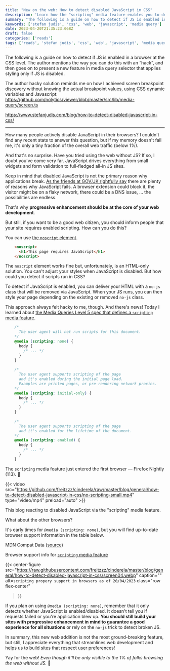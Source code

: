 ```yaml
---
title: "New on the web: How to detect disabled JavaScript in CSS"
description: 'Learn how the "scripting" media feature enables you to detect enabled/disabled JavaScript in CSS.'
summary: "The following is a guide on how to detect if JS is enabled in a browser at the CSS level. The author mentions the way you can do this with an “hack”, and then goes on to present a new feature in media query rule that applies styling only if JS is disabled."
keywords: ['stefan judis', 'css', 'web', 'javascript', 'media query']
date: 2023-04-20T21:35:23.068Z
draft: false
categories: ['reads']
tags: ['reads', 'stefan judis', 'css', 'web', 'javascript', 'media query']
---
```


The following is a guide on how to detect if JS is enabled in a browser at the CSS level. The author mentions the way you can do this with an “hack”, and then goes on to present a new feature in media query selector that applies styling only if JS is disabled.

The author hacky solution reminds me on how I achieved screen breakpoint discovery without knowing the actual breakpoint values, using CSS dynamic variables and Javascript: https://github.com/nolytics/viewer/blob/master/src/lib/media-query/screen.ts

https://www.stefanjudis.com/blog/how-to-detect-disabled-javascript-in-css/

---

How many people actively disable JavaScript in their browsers? I couldn't find any recent stats to answer this question, but if my memory doesn't fail me, it's only a tiny fraction of the overall web traffic (below 1%).

And that's no surprise. Have you tried using the web without JS? If so, I doubt you've come very far. JavaScript drives everything from small widgets and form validation to full-fledged all-in JS sites.

Keep in mind that disabled JavaScript is not the primary reason why applications break. [As the friends at GOV.UK rightfully say](https://www.gov.uk/service-manual/technology/using-progressive-enhancement#do-not-assume-users-turn-off-css-or-javascript) there are plenty of reasons why JavaScript fails. A browser extension could block it, the visitor might be on a flaky network, there could be a DNS issue, ... the possibilities are endless.

That's why **progressive enhancement should be at the core of your web development**.

But still, if you want to be a good web citizen, you should inform people that your site requires enabled scripting. How can you do this?

You can use [the `noscript` element](https://developer.mozilla.org/en-US/docs/Web/HTML/Element/noscript).

```HTML
    <noscript>
      <h1>This page requires JavaScript</h1>
    </noscript>
```

The `noscript` element works fine but, unfortunately, is an HTML-only solution. You can't adjust your styles when JavaScript is disabled. But how could you detect if scripts run in CSS?

To detect if JavaScript is enabled, you can deliver your HTML with a `no-js` class that will be removed via JavaScript. When your JS runs, you can then style your page depending on the existing or removed `no-js` class.

This approach always felt hacky to me, though. And there's news! Today I learned about [the Media Queries Level 5 spec that defines a `scripting` media feature](https://www.w3.org/TR/mediaqueries-5/#scripting).

```CSS
    /* 
      The user agent will not run scripts for this document.
    */
    @media (scripting: none) {
      body {
        /* ... */
      }
    }
    
    /*  
      The user agent supports scripting of the page 
      and it's enabled during the initial page load.
      Examples are printed pages, or pre-rendering network proxies.
    */
    @media (scripting: initial-only) {
      body {
        /* ... */
      }
    }
    
    /* 
      The user agent supports scripting of the page
      and it's enabled for the lifetime of the document.
    */
    @media (scripting: enabled) {
      body {
        /* ... */
      }
    }
```

The `scripting` media feature just entered the first browser — Firefox Nightly (113). 🎉

{{< video src="https://github.com/freitzzz/cinderela/raw/master/blog/general/how-to-detect-disabled-javascript-in-css/no-scripting-small.mp4" type="video/mp4" preload="auto" >}}

This blog reacting to disabled JavaScript via the "scripting" media feature.

What about the other browsers?

It's early times for `@media (scripting: none)`, but you will find up-to-date browser support information in the table below.

MDN Compat Data ([source](https://raw.githubusercontent.com/mdn/browser-compat-data/main/css/at-rules/media.json))

Browser support info for [`scripting` media feature](https://developer.mozilla.org/docs/Web/CSS/@media/scripting)

{{< center-figure
    src="https://raw.githubusercontent.com/freitzzz/cinderela/master/blog/general/how-to-detect-disabled-javascript-in-css/screen04.webp"
    caption=""
    alt=`scripting propery support in browsers as of 20/04/2023`
    class="row flex-center"
>}}

If you plan on using `@media (scripting: none)`, remember that it only detects whether JavaScript is enabled/disabled. It doesn't tell you if requests failed or you're application blew up. **You should still build your sites with progressive enhancement in mind to guarantee a good experience for all situations** or rely on the `no-js` trick to detect broken JS.

In summary, this new web addition is not the most ground-breaking feature, but still, I appreciate everything that streamlines web development and helps us to build sites that respect user preferences!

Yay for the web! _Even though it'll be only visible to the 1% of folks browsing the web without JS._ 🎉